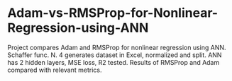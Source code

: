 # Adam-vs-RMSProp-for-Nonlinear-Regression-using-ANN
Project compares Adam and RMSProp for nonlinear regression using ANN. Schaffer func. N. 4 generates dataset in Excel, normalized and split. ANN has 2 hidden layers, MSE loss, R2 tested. Results of RMSProp and Adam compared with relevant metrics.
